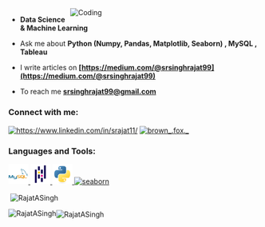 <img align="right" alt="Coding" width="380" src="https://www.mygo.ge/uploads/blog/1584023795.jpg">


-  **Data Science & Machine Learning**

-  Ask me about **Python (Numpy, Pandas, Matplotlib, Seaborn) , MySQL , Tableau**

-  I write articles on **[https://medium.com/@srsinghrajat99](https://medium.com/@srsinghrajat99)**

-  To reach me **srsinghrajat99@gmail.com**

<h3 align="left">Connect with me:</h3>
<p align="left">
<a href="https://linkedin.com/in/https:/www.linkedin.com/in/srajat11/" target="blank"><img align="center" src="https://raw.githubusercontent.com/rahuldkjain/github-profile-readme-generator/master/src/images/icons/Social/linked-in-alt.svg" alt="https://www.linkedin.com/in/srajat11/" height="30" width="40" /></a>
<a href="https://instagram.com/brown_.fox._" target="blank"><img align="center" src="https://raw.githubusercontent.com/rahuldkjain/github-profile-readme-generator/master/src/images/icons/Social/instagram.svg" alt="brown_.fox._" height="30" width="40" /></a>
</p>

<h3 align="left">Languages and Tools:</h3>

<p align="left"> <a href="https://www.mysql.com/" target="_blank" rel="noreferrer"> <img src="https://raw.githubusercontent.com/devicons/devicon/master/icons/mysql/mysql-original-wordmark.svg" alt="mysql" width="40" height="40"/> </a> <a href="https://pandas.pydata.org/" target="_blank" rel="noreferrer"> <img src="https://raw.githubusercontent.com/devicons/devicon/2ae2a900d2f041da66e950e4d48052658d850630/icons/pandas/pandas-original.svg" alt="pandas" width="40" height="40"/> </a> <a href="https://www.python.org" target="_blank" rel="noreferrer"> <img src="https://raw.githubusercontent.com/devicons/devicon/master/icons/python/python-original.svg" alt="python" width="40" height="40"/> </a> <a href="https://seaborn.pydata.org/" target="_blank" rel="noreferrer"> <img src="https://seaborn.pydata.org/_images/logo-mark-lightbg.svg" alt="seaborn" width="40" height="40"/> </a> </p>





<p>&nbsp;<img align="center" src="https://github-readme-stats.vercel.app/api?username=RajatASingh&show_icons=true&locale=en" alt="RajatASingh" /></p>
<p><img align="left" src="https://github-readme-stats.vercel.app/api/top-langs?username=RajatASingh&show_icons=true&locale=en&layout=compact" alt="RajatASingh" /></p>
<p><img align="center" src="https://github-readme-streak-stats.herokuapp.com/?user=RajatASingh&" alt="RajatASingh" /></p>


